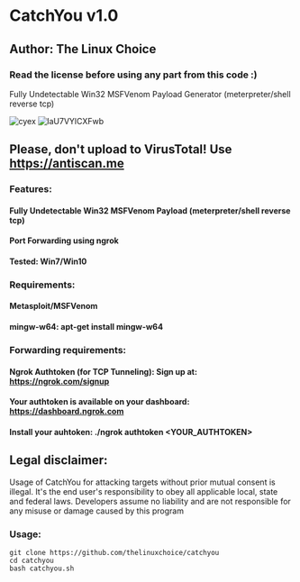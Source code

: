 # CatchYou v1.0
## Author: The Linux Choice
### Read the license before using any part from this code :) 

Fully Undetectable Win32 MSFVenom Payload Generator (meterpreter/shell reverse tcp)

![cyex](https://user-images.githubusercontent.com/34893261/80262581-43c42100-8664-11ea-9b88-be791ea007b9.png)
![IaU7VYlCXFwb](https://user-images.githubusercontent.com/34893261/80262663-8d147080-8664-11ea-83af-ec178ba82b6b.png)

## Please, don't upload to VirusTotal! Use https://antiscan.me

### Features:
#### Fully Undetectable Win32 MSFVenom Payload (meterpreter/shell reverse tcp)
#### Port Forwarding using ngrok
#### Tested: Win7/Win10

### Requirements:
#### Metasploit/MSFVenom
#### mingw-w64: apt-get install mingw-w64 
### Forwarding requirements:
#### Ngrok Authtoken (for TCP Tunneling): Sign up at: https://ngrok.com/signup
#### Your authtoken is available on your dashboard: https://dashboard.ngrok.com
#### Install your auhtoken: ./ngrok authtoken <YOUR_AUTHTOKEN>

## Legal disclaimer:

Usage of CatchYou for attacking targets without prior mutual consent is illegal. It's the end user's responsibility to obey all applicable local, state and federal laws. Developers assume no liability and are not responsible for any misuse or damage caused by this program 

### Usage:
```
git clone https://github.com/thelinuxchoice/catchyou
cd catchyou
bash catchyou.sh
```

